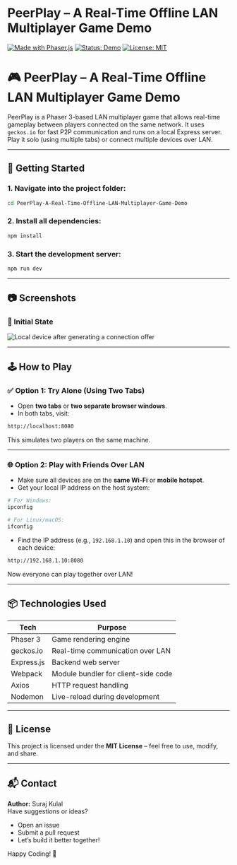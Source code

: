 # PeerPlay – A Real-Time Offline LAN Multiplayer Game Demo

[![Made with Phaser.js](https://img.shields.io/badge/Made%20with-Phaser.js-blue?style=for-the-badge)](https://phaser.io/)
[![Status: Demo](https://img.shields.io/badge/Status-Demo-orange?style=for-the-badge)]()
[![License: MIT](https://img.shields.io/badge/License-MIT-green?style=for-the-badge)](LICENSE)

# 🎮 PeerPlay – A Real-Time Offline LAN Multiplayer Game Demo

PeerPlay is a Phaser 3-based LAN multiplayer game that allows real-time gameplay between players connected on the same network. It uses `geckos.io` for fast P2P communication and runs on a local Express server. Play it solo (using multiple tabs) or connect multiple devices over LAN.

---

## 🚀 Getting Started

### 1. Navigate into the project folder:

```bash
cd PeerPlay-A-Real-Time-Offline-LAN-Multiplayer-Game-Demo
```

### 2. Install all dependencies:

```bash
npm install
```

### 3. Start the development server:

```bash
npm run dev
```

---

## 📷 Screenshots

### 🔗 Initial State
![Local device after generating a connection offer](Images/yty.png)

---
## 🕹️ How to Play 

### ✅ Option 1: Try Alone (Using Two Tabs)

- Open **two tabs** or **two separate browser windows**.
- In both tabs, visit:

```bash
http://localhost:8080
```

This simulates two players on the same machine.

---

### 🌐 Option 2: Play with Friends Over LAN

- Make sure all devices are on the **same Wi-Fi** or **mobile hotspot**.
- Get your local IP address on the host system:

```bash
# For Windows:
ipconfig

# For Linux/macOS:
ifconfig
```

- Find the IP address (e.g., `192.168.1.10`) and open this in the browser of each device:

```bash
http://192.168.1.10:8080
```

Now everyone can play together over LAN!

---

## 📦 Technologies Used

| Tech        | Purpose                            |
|-------------|------------------------------------|
| Phaser 3    | Game rendering engine              |
| geckos.io   | Real-time communication over LAN   |
| Express.js  | Backend web server                 |
| Webpack     | Module bundler for client-side code|
| Axios       | HTTP request handling              |
| Nodemon     | Live-reload during development     |

---

## 📝 License

This project is licensed under the **MIT License** – feel free to use, modify, and share.

---

## 📬 Contact

**Author:** Suraj Kulal  
Have suggestions or ideas?  
- Open an issue  
- Submit a pull request  
- Let’s build it better together!

Happy Coding! 🎉
